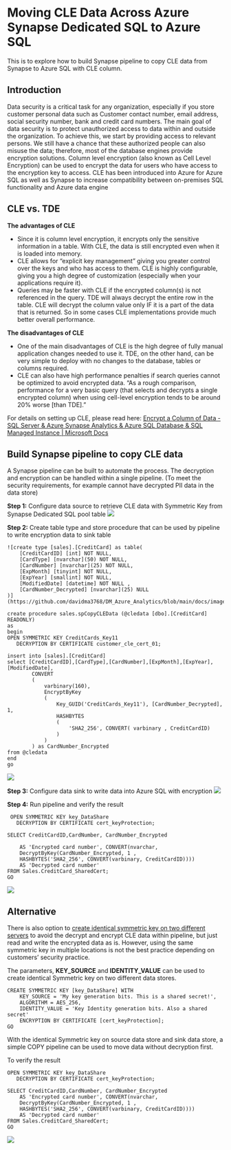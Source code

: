 # Moving CLE Data Across Azure Synapse Dedicated SQL to Azure SQL

This is to explore how to build Synapse pipeline to copy CLE data from Synapse to Azure SQL with CLE column. 

## Introduction
Data security is a critical task for any organization, especially if you store customer personal data such as Customer contact number, email address, social security number, bank and credit card numbers. The main goal of data security is to protect unauthorized access to data within and outside the organization. To achieve this, we start by providing access to relevant persons. We still have a chance that these authorized people can also misuse the data; therefore, most of the database engines provide encryption solutions. Column level encryption (also known as Cell Level Encryption) can be used to encrypt the data for users who have access to the encryption key to access. 
CLE has been introduced into Azure for Azure SQL as well as Synapse to increase compatibility between on-premises SQL functionality and Azure data engine 

## CLE vs. TDE
**The advantages of CLE**

- Since it is column level encryption, it encrypts only the sensitive information in a table.
With CLE, the data is still encrypted even when it is loaded into memory.
- CLE allows for “explicit key management” giving you greater control over the keys and who has access to them. CLE is highly configurable, giving you a high degree of customization (especially when your applications require it).
- Queries may be faster with CLE if the encrypted column(s) is not referenced in the query. TDE will always decrypt the entire row in the table. CLE will decrypt the column value only IF it is a part of the data that is returned. So in some cases CLE implementations provide much better overall performance.

**The disadvantages of CLE**

- One of the main disadvantages of CLE is the high degree of fully manual application changes needed to use it. TDE, on the other hand, can be very simple to deploy with no changes to the database, tables or columns required.
- CLE can also have high performance penalties if search queries cannot be optimized to avoid encrypted data. “As a rough comparison, performance for a very basic query (that selects and decrypts a single encrypted column) when using cell-level encryption tends to be around 20% worse [than TDE].”

For details on setting up CLE, please read here: [Encrypt a Column of Data - SQL Server & Azure Synapse Analytics & Azure SQL Database & SQL Managed Instance | Microsoft Docs](https://docs.microsoft.com/en-us/sql/relational-databases/security/encryption/encrypt-a-column-of-data?redirectedfrom=MSDN&view=sql-server-ver15)

## Build Synapse pipeline to copy CLE data

A Synapse pipeline can be built to automate the process. The decryption and encryption can be handled within a single pipeline. (To meet the security requirements, for example cannot have decrypted PII data in the data store)

**Step 1:** Configure data source to retrieve CLE data with Symmetric Key from Synapse Dedicated SQL pool table
![](https://github.com/davidma3768/DM_Azure_Analytics/blob/main/docs/images/cle_decryption.jpg)
 
**Step 2:** Create table type and store procedure that can be used by pipeline to write encryption data to sink table

	![create type [sales].[CreditCard] as table(
	    [CreditCardID] [int] NOT NULL,
	    [CardType] [nvarchar](50) NOT NULL,
	    [CardNumber] [nvarchar](25) NOT NULL,
	    [ExpMonth] [tinyint] NOT NULL,
	    [ExpYear] [smallint] NOT NULL, 
	    [ModifiedDate] [datetime] NOT NULL ,
		[CardNumber_Decrypted] [nvarchar](25) NULL
	)](https://github.com/davidma3768/DM_Azure_Analytics/blob/main/docs/images/cle_create_type.jpg)

	create procedure sales.spCopyCLEData (@cledata [dbo].[CreditCard] READONLY)
	as 
	begin
	OPEN SYMMETRIC KEY CreditCards_Key11  
	   DECRYPTION BY CERTIFICATE customer_cle_cert_01;  

	insert into [sales].[CreditCard]
	select [CreditCardID],[CardType],[CardNumber],[ExpMonth],[ExpYear],[ModifiedDate],
			CONVERT
			(
				varbinary(160),
				EncryptByKey
				(
					Key_GUID('CreditCards_Key11'), [CardNumber_Decrypted], 1, 
					HASHBYTES
					(
						'SHA2_256', CONVERT( varbinary , CreditCardID)
					)
				)
			) as CardNumber_Encrypted
	from @cledata
	end
	go

![](https://github.com/davidma3768/DM_Azure_Analytics/blob/main/docs/images/cle_create_sp.jpg)

**Step 3:** Configure data sink to write data into Azure SQL with encryption
![](https://github.com/davidma3768/DM_Azure_Analytics/blob/main/docs/images/cle_encryption.jpg)

 
**Step 4:** Run pipeline and verify the result

	 OPEN SYMMETRIC KEY key_DataShare  
	   DECRYPTION BY CERTIFICATE cert_keyProtection;  

	SELECT CreditCardID,CardNumber, CardNumber_Encrypted  

	    AS 'Encrypted card number', CONVERT(nvarchar,  
	    DecryptByKey(CardNumber_Encrypted, 1 ,   
	    HASHBYTES('SHA2_256', CONVERT(varbinary, CreditCardID))))  
	    AS 'Decrypted card number' 
	FROM Sales.CreditCard_SharedCert;  
	GO
![](https://github.com/davidma3768/DM_Azure_Analytics/blob/main/docs/images/cle_result.jpg)

## Alternative

There is also option to [create identical symmetric key on two different servers](https://github.com/davidma3768/DM_Azure_Analytics/blob/main/docs/images/cle_encryption.jpg) to avoid the decrypt and encrypt CLE data within pipeline, but just read and write the encrypted data as is. However, using the same symmetric key in multiple locations is not the best practice depending on customers’ security practice.

The parameters, **KEY_SOURCE** and **IDENTITY_VALUE** can be used to create identical Symmetric key on two different data stores. 

	CREATE SYMMETRIC KEY [key_DataShare] WITH  
	    KEY_SOURCE = 'My key generation bits. This is a shared secret!',  
	    ALGORITHM = AES_256,   
	    IDENTITY_VALUE = 'Key Identity generation bits. Also a shared secret'  
	    ENCRYPTION BY CERTIFICATE [cert_keyProtection];  
	GO

With the identical Symmetric key on source data store and sink data store, a simple COPY pipeline can be used to move data without decryption first. 
 
 
To verify the result

	OPEN SYMMETRIC KEY key_DataShare  
	   DECRYPTION BY CERTIFICATE cert_keyProtection;  

	SELECT CreditCardID,CardNumber, CardNumber_Encrypted   
	    AS 'Encrypted card number', CONVERT(nvarchar,  
	    DecryptByKey(CardNumber_Encrypted, 1 ,   
	    HASHBYTES('SHA2_256', CONVERT(varbinary, CreditCardID))))  
	    AS 'Decrypted card number' 
	FROM Sales.CreditCard_SharedCert;  
	GO
![](https://github.com/davidma3768/DM_Azure_Analytics/blob/main/docs/images/cle_result.jpg)
